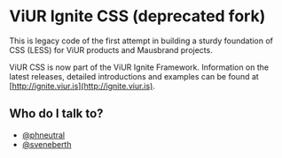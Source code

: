 # ViUR Ignite CSS (deprecated fork)

This is legacy code of the first attempt in building a sturdy foundation of CSS (LESS) for ViUR products and Mausbrand projects.

ViUR CSS is now part of the ViUR Ignite Framework.
Information on the latest releases, detailed introductions and examples can be found at [http://ignite.viur.is](http://ignite.viur.is).

## Who do I talk to?
* [@phneutral](https://github.com/phneutral)
* [@sveneberth](https://github.com/sveneberth)
